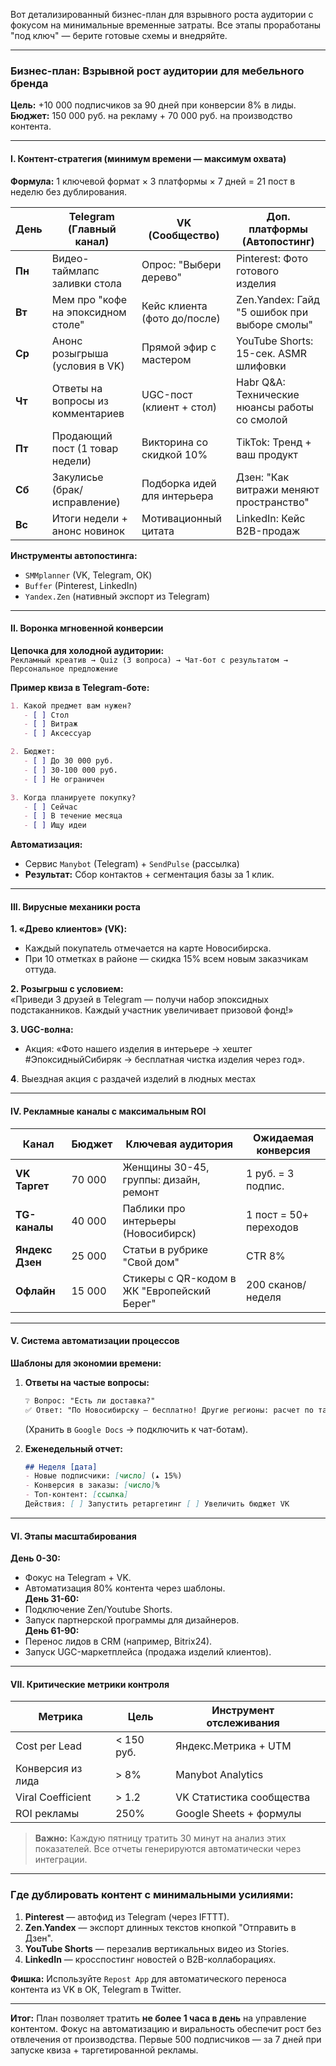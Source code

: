 Вот детализированный бизнес-план для взрывного роста аудитории с фокусом на минимальные временные затраты. Все этапы проработаны "под ключ" — берите готовые схемы и внедряйте.

---

### **Бизнес-план: Взрывной рост аудитории для мебельного бренда**  
**Цель:** +10 000 подписчиков за 90 дней при конверсии 8% в лиды.  
**Бюджет:** 150 000 руб. на рекламу + 70 000 руб. на производство контента.

---

#### **I. Контент-стратегия (минимум времени — максимум охвата)**  
**Формула:** 1 ключевой формат × 3 платформы × 7 дней = 21 пост в неделю без дублирования.  

| **День**   | Telegram (Главный канал)         | VK (Сообщество)         | Доп. платформы (Автопостинг) |  
|------------|-----------------------------------|--------------------------|-------------------------------|  
| **Пн**     | Видео-таймлапс заливки стола     | Опрос: "Выбери дерево"   | Pinterest: Фото готового изделия |  
| **Вт**     | Мем про "кофе на эпоксидном столе" | Кейс клиента (фото до/после) | Zen.Yandex: Гайд "5 ошибок при выборе смолы" |  
| **Ср**     | Анонс розыгрыша (условия в VK)   | Прямой эфир с мастером   | YouTube Shorts: 15-сек. ASMR шлифовки |  
| **Чт**     | Ответы на вопросы из комментариев | UGC-пост (клиент + стол) | Habr Q&A: Технические нюансы работы со смолой |  
| **Пт**     | Продающий пост (1 товар недели)  | Викторина со скидкой 10% | TikTok: Тренд + ваш продукт |  
| **Сб**     | Закулисье (брак/исправление)     | Подборка идей для интерьера | Дзен: "Как витражи меняют пространство" |  
| **Вс**     | Итоги недели + анонс новинок     | Мотивационный цитата     | LinkedIn: Кейс B2B-продаж |  

**Инструменты автопостинга:**  
- `SMMplanner` (VK, Telegram, ОК)  
- `Buffer` (Pinterest, LinkedIn)  
- `Yandex.Zen` (нативный экспорт из Telegram)

---

#### **II. Воронка мгновенной конверсии**  
**Цепочка для холодной аудитории:**  
`Рекламный креатив → Quiz (3 вопроса) → Чат-бот с результатом → Персональное предложение`  

**Пример квиза в Telegram-боте:**  
```markdown
1. Какой предмет вам нужен?  
   - [ ] Стол  
   - [ ] Витраж  
   - [ ] Аксессуар  

2. Бюджет:  
   - [ ] До 30 000 руб.  
   - [ ] 30-100 000 руб.  
   - [ ] Не ограничен  

3. Когда планируете покупку?  
   - [ ] Сейчас  
   - [ ] В течение месяца  
   - [ ] Ищу идеи  
```  
**Автоматизация:**  
- Сервис `Manybot` (Telegram) + `SendPulse` (рассылка)  
- **Результат:** Сбор контактов + сегментация базы за 1 клик.

---

#### **III. Вирусные механики роста**  
**1. «Древо клиентов» (VK):**  
- Каждый покупатель отмечается на карте Новосибирска.  
- При 10 отметках в районе — скидка 15% всем новым заказчикам оттуда.  

**2. Розыгрыш с условием:**  
«Приведи 3 друзей в Telegram — получи набор эпоксидных подстаканников. Каждый участник увеличивает призовой фонд!»  

**3. UGC-волна:**  
- Акция: «Фото нашего изделия в интерьере → хештег #ЭпоксидныйСибиряк → бесплатная чистка изделия через год». 
  
**4**.  Выездная акция с раздачей изделий в людных местах


---

#### **IV. Рекламные каналы с максимальным ROI**  
| **Канал**       | Бюджет  | Ключевая аудитория                          | Ожидаемая конверсия |  
|-----------------|---------|---------------------------------------------|---------------------|  
| **VK Таргет**   | 70 000  | Женщины 30-45, группы: дизайн, ремонт       | 1 руб. = 3 подпис. |  
| **TG-каналы**   | 40 000  | Паблики про интерьеры (Новосибирск)         | 1 пост = 50+ переходов |  
| **Яндекс Дзен** | 25 000  | Статьи в рубрике "Свой дом"                 | CTR 8%              |  
| **Офлайн**      | 15 000  | Стикеры с QR-кодом в ЖК "Европейский Берег" | 200 сканов/неделя   |  

---

#### **V. Система автоматизации процессов**  
**Шаблоны для экономии времени:**  
1. **Ответы на частые вопросы:**  
   ```markdown
   ❔ Вопрос: "Есть ли доставка?"  
   ✅ Ответ: "По Новосибирску — бесплатно! Другие регионы: расчет по тарифам СДЭК после заказа."
   ```  
   (Хранить в `Google Docs` → подключить к чат-ботам).  

2. **Еженедельный отчет:**  
   ```markdown
   ## Неделя [дата]
   - Новые подписчики: [число] (▴ 15%)
   - Конверсия в заказы: [число]%
   - Топ-контент: [ссылка]
   Действия: [ ] Запустить ретаргетинг [ ] Увеличить бюджет VK
   ```  

---

#### **VI. Этапы масштабирования**  
**День 0-30:**  
- Фокус на Telegram + VK.  
- Автоматизация 80% контента через шаблоны.  
**День 31-60:**  
- Подключение Zen/Youtube Shorts.  
- Запуск партнерской программы для дизайнеров.  
**День 61-90:**  
- Перенос лидов в CRM (например, Bitrix24).  
- Запуск UGC-маркетплейса (продажа изделий клиентов).  

---

#### **VII. Критические метрики контроля**  
| Метрика           | Цель       | Инструмент отслеживания  |     |
| ----------------- | ---------- | ------------------------ | --- |
| Cost per Lead     | < 150 руб. | Яндекс.Метрика + UTM     |     |
| Конверсия из лида | > 8%       | Manybot Analytics        |     |
| Viral Coefficient | > 1.2      | VK Статистика сообщества |     |
| ROI рекламы       | 250%       | Google Sheets + формулы  |     |

> **Важно:** Каждую пятницу тратить 30 минут на анализ этих показателей. Все отчеты генерируются автоматически через интеграции.

---

### Где дублировать контент с минимальными усилиями:  
1. **Pinterest** — автофид из Telegram (через IFTTT).  
2. **Zen.Yandex** — экспорт длинных текстов кнопкой "Отправить в Дзен".  
3. **YouTube Shorts** — перезалив вертикальных видео из Stories.  
4. **LinkedIn** — кросспостинг новостей о B2B-коллаборациях.  

**Фишка:** Используйте `Repost App` для автоматического переноса контента из VK в ОК, Telegram в Twitter.

---

**Итог:** План позволяет тратить **не более 1 часа в день** на управление контентом. Фокус на автоматизацию и виральность обеспечит рост без отвлечения от производства. Первые 500 подписчиков — за 7 дней при запуске квиза + таргетированной рекламы.